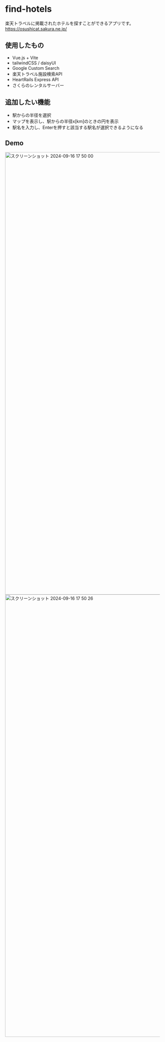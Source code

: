 # find-hotels
楽天トラベルに掲載されたホテルを探すことができるアプリです。<br>
https://osushicat.sakura.ne.jp/

## 使用したもの
- Vue.js + Vite
- tailwindCSS / daisyUI
- Google Custom Search
- 楽天トラベル施設検索API
- HeartRails Express API
- さくらのレンタルサーバー

## 追加したい機能
- 駅からの半径を選択
- マップを表示し、駅からの半径x[km]のときの円を表示
- 駅名を入力し、Enterを押すと該当する駅名が選択できるようになる

## Demo
<img width="1440" alt="スクリーンショット 2024-09-16 17 50 00" src="https://github.com/user-attachments/assets/e789345b-95bb-482a-b00f-48f1c2bb2143">
<img width="1440" alt="スクリーンショット 2024-09-16 17 50 26" src="https://github.com/user-attachments/assets/c5ee276e-747a-454f-b9ac-f1caa0f8e718">
